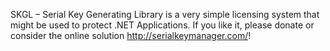 SKGL – Serial Key Generating Library is a very simple licensing system that might be used to protect .NET Applications. If you like it, please donate or consider the online solution http://serialkeymanager.com/!

